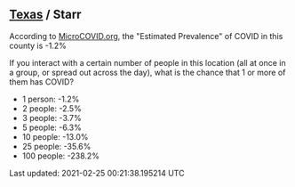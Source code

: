 
## [Texas](/united-states/texas) / Starr

According to [MicroCOVID.org](http://microcovid.org),
the "Estimated Prevalence" of COVID in this county is -1.2%

If you interact with a certain number of people in this location
(all at once in a group, or spread out across the day), what is the chance that
1 or more of them has COVID?

- 1 person: -1.2%
- 2 people: -2.5%
- 3 people: -3.7%
- 5 people: -6.3%
- 10 people: -13.0%
- 25 people: -35.6%
- 100 people: -238.2%

Last updated: 2021-02-25 00:21:38.195214 UTC
